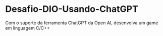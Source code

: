 # Desafio-DIO-Usando-ChatGPT
 Com o suporte da ferramenta ChatGPT da Open AI, desenvolva um game em linguagem C/C++
